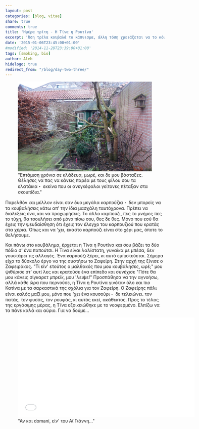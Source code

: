 ```yaml
---
layout: post
categories: [blog, vitae]
share: true
comments: true
title: 'Ημέρα τρίτη - Η Τίνα η Ρουτίνα'
excerpt: 'Όση τρέλα κουβαλά το κάπνισμα, άλλη τόση χρειάζεται να το κόψεις...'
date: '2015-01-06T23:45:00+01:00'
#modified: '2014-11-28T23:39:00+01:00'
tags: [smoking, bio]
author: Aleh
hidelogo: true
redirect_from: "/blog/day-two-three/"
---
```

<figure>
    <a href="/images/posts/diary/pasxalia.JPG"><img src="/images/posts/diary/pasxalia.JPG" alt="pasxalia-Image" class="center"/></a>
    <figcaption>"Επτάμιση χρόνια σε κλάδευα, μωρέ, και δε μου βάσταξες. Θέλησες να πας να κάνεις παρέα με τους φίλου σου τα ελατάκια・ εκείνα που οι ανεγκέφαλοι γείτονες πέταξαν στα σκουπίδια."</figcaption>
</figure>

Παρελθόν και μέλλον είναι σαν δυο μεγάλα καρπούζια・ δεν μπορείς να τα κουβαλήσεις κάτω απ' την ίδια μασχάλη ταυτόχρονα. Πρέπει να διαλέξεις ένα, και να προχωρήσεις. Το άλλο καρπούζι, πες το μνήμες πες το τύχη, θα τσουλήσει από μόνο πίσω σου, θες δε θες. Μόνο που εσύ θα έχεις την ψευδαίσθηση ότι έχεις τον έλεγχο του καρπουζιού που κρατάς στα χέρια. Όπως και να 'χει, έκαστο καρπούζι είναι στο χέρι μας, όποτε το θελήσουμε. 

Και πάνω στο κουβάλημα, έρχεται η Τίνα η Ρουτίνα και σου βάζει τα δύο πόδια σ' ένα παπούτσι. Η Τίνα είναι λαλίστατη, γυναίκα με μπέσα, δεν γουστάρει τις αλλαγές. Ένα καρπούζι ξέρει, κι αυτό εμπιστεύεται. Σήμερα είχα το δύσκολο έργο να της συστήσω το Ζαφείρη. Στην αρχή της ξίνισε ο Ζαφειράκος. "Τί είν' ετούτος ο μαλθακός που μου κουβάλησες, ωρέ;" μου ψιθύρισε στ' αυτί λες και κρατούσε ένα επίπεδο και συνέχισε "Πότε θα μου κάνεις σίγκαρετ μπρεϊκ, μου 'λειψε!"  Προσπάθησα να την αγνοήσω, αλλά κάθε ώρα που περνούσε, η Τίνα η Ρουτίνα γινόταν όλο και πιο Κατίνα με τα σαρκαστικά της σχόλια για τον Ζαφείρη. Ο Ζαφείρης πάλι είναι καλός μαζί μου, μόνο που 'χει ένα κουσούρι・ δε τελειώνει. τον πατάς, τον φυσάς, τον ρουφάς, κι αυτός εκεί, ακάθεκτος. Προς το τέλος της εργάσιμης μέρας, η Τϊνα εξοικειώθηκε με το νεοφερμένο. Ελπίζω να τα πάνε καλά και αύριο. Για να δούμε...

<figure>
    <iframe width="560" height="315" src="//www.youtube.com/embed/E8a_E6-gtGo" frameborder="0" allowfullscreen>&nbsp;</iframe>
    <figcaption>"Αν και domani, είν' του Αϊ Γιάννη..."</figcaption>
</figure>